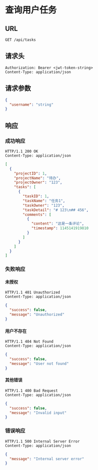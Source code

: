 # 查询用户任务

## **URL**

`GET /api/tasks`

## **请求头**

```http
Authorization: Bearer <jwt-token-string>
Content-Type: application/json
```

## **请求参数**

```json
{
  "username": "string"
}
```

## **响应**

### 成功响应

```http
HTTP/1.1 200 OK
Content-Type: application/json
```

```json
[
  {
    "projectID": 1,
    "projectName": "待办",
    "projectOwner": "123",
    "tasks": [
      {
        "taskID": 1,
        "taskName": "任务1",
        "taskOwner": "123",
        "taskDetail": "# 123\n## 456",
        "comments": [
          {
            "content": "这是一条评论",
            "timestamp": 1145141919810
          }
        ]
      }
    ]
  }
]
```

### 失败响应

#### 未授权

```http
HTTP/1.1 401 Unauthorized
Content-Type: application/json
```

```json
{
  "success": false,
  "message": "Unauthorized"
}
```

#### 用户不存在

```http
HTTP/1.1 404 Not Found
Content-Type: application/json
```

```json
{
  "success": false,
  "message": "User not found"
}
```

#### 其他错误

```http
HTTP/1.1 400 Bad Request
Content-Type: application/json
```

```json
{
  "success": false,
  "message": "Invalid input"
}
```

### 错误响应

```http
HTTP/1.1 500 Internal Server Error
Content-Type: application/json
```

```json
{
  "message": "Internal server error"
}
```

